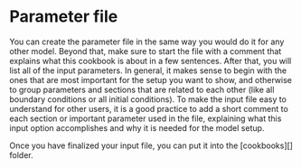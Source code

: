 # Parameter file

You can create the parameter file in the same way you would do it for any
other model. Beyond that, make sure to start the file with a comment that
explains what this cookbook is about in a few sentences. After that, you will
list all of the input parameters. In general, it makes sense to begin with the
ones that are most important for the setup you want to show, and otherwise to
group parameters and sections that are related to each other (like all
boundary conditions or all initial conditions). To make the input file easy to
understand for other users, it is a good practice to add a short comment to
each section or important parameter used in the file, explaining what this
input option accomplishes and why it is needed for the model setup.

Once you have finalized your input file, you can put it into the [cookbooks][]
folder. 
